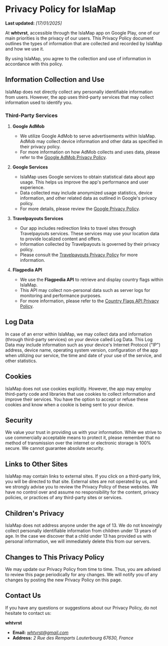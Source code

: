 # Privacy Policy for IslaMap

**Last updated:** *[17/01/2025]*

At **whtvrst**, accessible through the IslaMap app on Google Play, one of our main priorities is the privacy of our users. This Privacy Policy document outlines the types of information that are collected and recorded by IslaMap and how we use it.

By using IslaMap, you agree to the collection and use of information in accordance with this policy.

## Information Collection and Use

IslaMap does not directly collect any personally identifiable information from users. However, the app uses third-party services that may collect information used to identify you.

### Third-Party Services

1. **Google AdMob**
   - We utilize Google AdMob to serve advertisements within IslaMap. AdMob may collect device information and other data as specified in their privacy policy.
   - For more information on how AdMob collects and uses data, please refer to the [Google AdMob Privacy Policy](https://support.google.com/admob/answer/6128543).

2. **Google Services**
   - IslaMap uses Google services to obtain statistical data about app usage. This helps us improve the app's performance and user experience.
   - Data collected may include anonymized usage statistics, device information, and other related data as outlined in Google's privacy policy.
   - For more details, please review the [Google Privacy Policy](https://policies.google.com/privacy).

3. **Travelpayouts Services**
   - Our app includes redirection links to travel sites through Travelpayouts services. These services may use your location data to provide localized content and offers.
   - Information collected by Travelpayouts is governed by their privacy policy.
   - Please consult the [Travelpayouts Privacy Policy](https://support.travelpayouts.com/hc/en-us/sections/360001184172-Terms-and-policies) for more information.
  
4. **Flagpedia API**
   - We use the **Flagpedia API** to retrieve and display country flags within IslaMap.
   - This API may collect non-personal data such as server logs for monitoring and performance purposes.
   - For more information, please refer to the [Country Flags API Privacy Policy](https://flagpedia.net/privacy-policy).

## Log Data

In case of an error within IslaMap, we may collect data and information (through third-party services) on your device called Log Data. This Log Data may include information such as your device's Internet Protocol ("IP") address, device name, operating system version, configuration of the app when utilizing our service, the time and date of your use of the service, and other statistics.

## Cookies

IslaMap does not use cookies explicitly. However, the app may employ third-party code and libraries that use cookies to collect information and improve their services. You have the option to accept or refuse these cookies and know when a cookie is being sent to your device.

## Security

We value your trust in providing us with your information. While we strive to use commercially acceptable means to protect it, please remember that no method of transmission over the internet or electronic storage is 100% secure. We cannot guarantee absolute security.

## Links to Other Sites

IslaMap may contain links to external sites. If you click on a third-party link, you will be directed to that site. External sites are not operated by us, and we strongly advise you to review the Privacy Policy of these websites. We have no control over and assume no responsibility for the content, privacy policies, or practices of any third-party sites or services.

## Children's Privacy

IslaMap does not address anyone under the age of 13. We do not knowingly collect personally identifiable information from children under 13 years of age. In the case we discover that a child under 13 has provided us with personal information, we will immediately delete this from our servers.

## Changes to This Privacy Policy

We may update our Privacy Policy from time to time. Thus, you are advised to review this page periodically for any changes. We will notify you of any changes by posting the new Privacy Policy on this page.

## Contact Us

If you have any questions or suggestions about our Privacy Policy, do not hesitate to contact us:

**whtvrst**

- **Email:** *whtvrst@gmail.com*
- **Address:** *2 Rue des Remparts Lauterbourg 67630, France*
